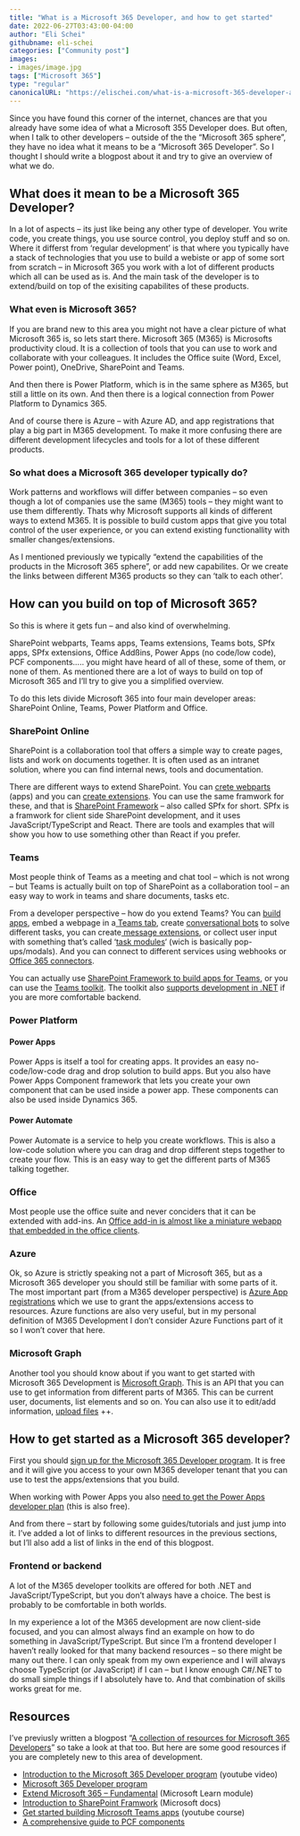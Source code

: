 ```yaml
---
title: "What is a Microsoft 365 Developer, and how to get started"
date: 2022-06-27T03:43:00-04:00
author: "Eli Schei"
githubname: eli-schei
categories: ["Community post"]
images:
- images/image.jpg
tags: ["Microsoft 365"]
type: "regular"
canonicalURL: "https://elischei.com/what-is-a-microsoft-365-developer-and-how-to-get-started/"
---
```


Since you have found this corner of the internet, chances are that you already have some idea of what a Microsoft 355 Developer does. But often, when I talk to other developers – outside of the the “Microsoft 365 sphere”, they have no idea what it means to be a “Microsoft 365 Developer”. So I thought I should write a blogpost about it and try to give an overview of what we do.

## What does it mean to be a Microsoft 365 Developer?

In a lot of aspects – its just like being any other type of developer. You write code, you create things, you use source control, you deploy stuff and so on. Where it differst from ‘regular development’ is that where you typically have a stack of technologies that you use to build a webiste or app of some sort from scratch – in Microsoft 365 you work with a lot of different products which all can be used as is. And the main task of the developer is to extend/build on top of the exisiting capabilites of these products.

### What even is Microsoft 365?

If you are brand new to this area you might not have a clear picture of what Microsoft 365 is, so lets start there. Microsoft 365 (M365) is Microsofts productivity cloud. It is a collection of tools that you can use to work and collaborate with your colleagues. It includes the Office suite (Word, Excel, Power point), OneDrive, SharePoint and Teams.

And then there is Power Platform, which is in the same sphere as M365, but still a little on its own. And then there is a logical connection from Power Platform to Dynamics 365.

And of course there is Azure – with Azure AD, and app registrations that play a big part in M365 development. To make it more confusing there are different development lifecycles and tools for a lot of these different products.

### So what does a Microsoft 365 developer typically do?

Work patterns and workflows will differ between companies – so even though a lot of companies use the same (M365) tools – they might want to use them differently. Thats why Microsoft supports all kinds of different ways to extend M365. It is possible to build custom apps that give you total control of the user experience, or you can extend existing functionallity with smaller changes/extensions.

As I mentioned previously we typically “extend the capabilities of the products in the Microsoft 365 sphere”, or add new capabilites. Or we create the links between different M365 products so they can ‘talk to each other’.

## How can you build on top of Microsoft 365?

So this is where it gets fun – and also kind of overwhelming.

SharePoint webparts, Teams apps, Teams extensions, Teams bots, SPfx apps, SPfx extensions, Office Addßins, Power Apps (no code/low code), PCF components….. you might have heard of all of these, some of them, or none of them. As mentioned there are a lot of ways to build on top of Microsoft 365 and I’ll try to give you a simplified overview.

To do this lets divide Microsoft 365 into four main developer areas: SharePoint Online, Teams, Power Platform and Office.

### SharePoint Online

SharePoint is a collaboration tool that offers a simple way to create pages, lists and work on documents together. It is often used as an intranet solution, where you can find internal news, tools and documentation.

There are different ways to extend SharePoint. You can [crete webparts](https://docs.microsoft.com/en-us/sharepoint/dev/spfx/web-parts/overview-client-side-web-parts) (apps) and you can [create extensions](https://docs.microsoft.com/en-us/sharepoint/dev/spfx/extensions/overview-extensions). You can use the same framwork for these, and that is [SharePoint Framework](https://docs.microsoft.com/en-us/sharepoint/dev/spfx/sharepoint-framework-overview) – also called SPfx for short. SPfx is a framwork for client side SharePoint development, and it uses JavaScript/TypeScript and React. There are tools and examples that will show you how to use something other than React if you prefer.

### Teams

Most people think of Teams as a meeting and chat tool – which is not wrong – but Teams is actually built on top of SharePoint as a collaboration tool – an easy way to work in teams and share documents, tasks etc.

From a developer perspective – how do you extend Teams? You can [build apps](https://docs.microsoft.com/en-us/learn/modules/intro-microsoft-teams-apps/2-microsoft-teams-apps), embed a webpage in a[ Teams tab](https://docs.microsoft.com/en-us/learn/modules/embedded-web-experiences/), create [conversational bots](https://docs.microsoft.com/en-us/learn/modules/msteams-conversation-bots/) to solve different tasks, you can create[ message extensions](https://docs.microsoft.com/en-us/learn/modules/msteams-messaging-extensions/), or collect user input with something that’s called ‘[task modules](https://docs.microsoft.com/en-us/learn/modules/msteams-task-modules/)‘ (wich is basically pop-ups/modals). And you can connect to different services using webhooks or [Office 365 connectors](https://docs.microsoft.com/en-us/learn/modules/msteams-webhooks-connectors/).

You can actually use [SharePoint Framework to build apps for Teams](https://docs.microsoft.com/en-us/microsoftteams/platform/sbs-gs-spfx?tabs=vscode%2Cviscode), or you can use the [Teams toolkit](https://docs.microsoft.com/en-us/microsoftteams/platform/toolkit/visual-studio-code-overview). The toolkit also [supports development in .NET](https://devblogs.microsoft.com/visualstudio/build-apps-for-microsoft-teams-with-net/) if you are more comfortable backend.

### Power Platform

#### Power Apps

Power Apps is itself a tool for creating apps. It provides an easy no-code/low-code drag and drop solution to build apps. But you also have Power Apps Component framework that lets you create your own component that can be used inside a power app. These components can also be used inside Dynamics 365.

#### Power Automate

Power Automate is a service to help you create workflows. This is also a low-code solution where you can drag and drop different steps together to create your flow. This is an easy way to get the different parts of M365 talking together.

### Office

Most people use the office suite and never conciders that it can be extended with add-ins. An [Office add-in is almost like a miniature webapp that embedded in the office clients](https://docs.microsoft.com/en-us/office/dev/add-ins/overview/learning-path-beginner).

### Azure

Ok, so Azure is strictly speaking not a part of Microsoft 365, but as a Microsoft 365 developer you should still be familiar with some parts of it. The most important part (from a M365 developer perspective) is [Azure App registrations](https://docs.microsoft.com/en-us/azure/active-directory/develop/quickstart-register-app) which we use to grant the apps/extensions access to resources. Azure functions are also very useful, but in my personal definition of M365 Development I don’t consider Azure Functions part of it so I won’t cover that here.

### Microsoft Graph

Another tool you should know about if you want to get started with Microsoft 365 Development is [Microsoft Graph](https://docs.microsoft.com/en-us/graph/overview). This is an API that you can use to get information from different parts of M365. This can be current user, documents, list elements and so on. You can also use it to edit/add information, [upload files](https://elischei.com/upload-files-to-sharepoint-with-javascript-using-microsoft-graph/) ++.

## How to get started as a Microsoft 365 developer?

First you should [sign up for the Microsoft 365 Developer program](https://developer.microsoft.com/en-us/microsoft-365/dev-program). It is free and it will give you access to your own M365 developer tenant that you can use to test the apps/extensions that you build.

When working with Power Apps you also [need to get the Power Apps developer plan](https://powerapps.microsoft.com/en-us/developerplan/) (this is also free).

And from there – start by following some guides/tutorials and just jump into it. I’ve added a lot of links to different resources in the previous sections, but I’ll also add a list of links in the end of this blogpost.

### Frontend or backend

A lot of the M365 developer toolkits are offered for both .NET and JavaScript/TypeScript, but you don’t always have a choice. The best is probably to be comfortable in both worlds.

In my experience a lot of the M365 development are now client-side focused, and you can almost always find an example on how to do something in JavaScript/TypeScript. But since I’m a frontend developer I haven’t really looked for that many backend resources – so there might be many out there. I can only speak from my own experience and I will always choose TypeScript (or JavaScript) if I can – but I know enough C#/.NET to do small simple things if I absolutely have to. And that combination of skills works great for me.

## Resources

I’ve previusly written a blogpost “[A collection of resources for Microsoft 365 Developers](https://pnp.github.io/blog/post/a-collection-of-resources-for-m365-devs/)” so take a look at that too. But here are some good resources if you are completely new to this area of development.

* [Introduction to the Microsoft 365 Developer program](https://www.youtube.com/watch?v=2JWUr6zBtwg) (youtube video)
* [Microsoft 365 Developer program](https://developer.microsoft.com/en-us/microsoft-365/dev-program)
* [Extend Microsoft 365 – Fundamental](https://docs.microsoft.com/en-gb/learn/paths/m365-extend-fundamental/) (Microsoft Learn module)
* [Introduction to SharePoint Framwork](https://docs.microsoft.com/en-us/sharepoint/dev/spfx/sharepoint-framework-overview) (Microsoft docs)
* [Get started building Microsoft Teams apps](https://www.youtube.com/watch?v=EQuB8l4sccg&list=PLWZJrkeLOrbblzC_s22pIBOotBV66erf-) (youtube course)
* [A comprehensive guide to PCF components](https://elischei.com/a-comprehensive-guide-to-power-apps-component-framework-pcf-part-1-getting-started/)
